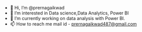 - 👋 Hi, I’m @prernagaikwad
- 👀 I’m interested in Data science,Data Analytics, Power BI
- 💞️ I’m currently working on data analysis with Power BI.
- 📫 How to reach me mail id - prernagaikwad487@gmail.com

<!---
prernagaikwad/prernagaikwad is a ✨ special ✨ repository because its `README.md` (this file) appears on your GitHub profile.
You can click the Preview link to take a look at your changes.
--->
